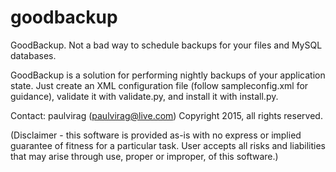 # goodbackup
GoodBackup. Not a bad way to schedule backups for your files and MySQL databases.

GoodBackup is a solution for performing nightly backups of your application state. Just create an XML configuration file (follow sampleconfig.xml for guidance), validate it with validate.py, and install it with install.py.

Contact: paulvirag (paulvirag@live.com)
Copyright 2015, all rights reserved.

(Disclaimer - this software is provided as-is with no express or implied guarantee of fitness for a particular task. User accepts all risks and liabilities that may arise through use, proper or improper, of this software.)
